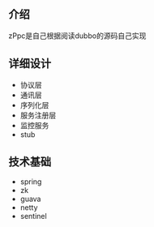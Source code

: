 ## 介绍
 zPpc是自己根据阅读dubbo的源码自己实现
## 详细设计
* 协议层
* 通讯层
* 序列化层
* 服务注册层
* 监控服务
* stub
## 技术基础
* spring
* zk
* guava
* netty
* sentinel


